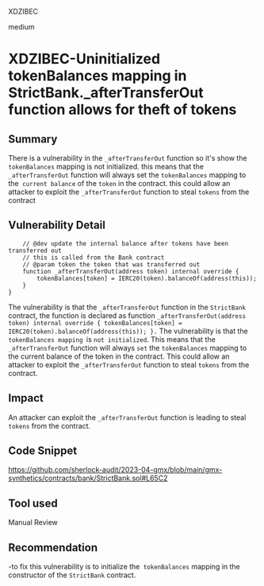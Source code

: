 XDZIBEC

medium

# XDZIBEC-Uninitialized tokenBalances mapping in StrictBank._afterTransferOut function allows for theft of tokens

## Summary

There is a vulnerability in the `_afterTransferOut` function so it's show the `tokenBalances` mapping is not initialized. this means that the `_afterTransferOut` function will always set the `tokenBalances` mapping to the` current balance` of the `token` in the contract. this could allow an attacker to exploit the `_afterTransferOut` function to steal `tokens` from the contract

## Vulnerability Detail

```solidity
    // @dev update the internal balance after tokens have been transferred out
    // this is called from the Bank contract
    // @param token the token that was transferred out
    function _afterTransferOut(address token) internal override {
        tokenBalances[token] = IERC20(token).balanceOf(address(this));
    }
}
```

The vulnerability is that the `_afterTransferOut` function in the `StrictBank` contract, the function is declared as function `_afterTransferOut(address token) internal override { tokenBalances[token] = IERC20(token).balanceOf(address(this)); }.` The vulnerability is that the `tokenBalances mapping `is `not initialized`. This means that the `_afterTransferOut` function will always `set` the `tokenBalances` mapping to the current balance of the token in the contract. This could allow an attacker to exploit the `_afterTransferOut` function to steal `tokens` from the contract.

## Impact

An attacker can  exploit the `_afterTransferOut` function is leading to steal `tokens` from the contract.

## Code Snippet

https://github.com/sherlock-audit/2023-04-gmx/blob/main/gmx-synthetics/contracts/bank/StrictBank.sol#L65C2

## Tool used

Manual Review

## Recommendation

-to fix this vulnerability is to initialize the` tokenBalances` mapping in the constructor of the `StrictBank` contract. 